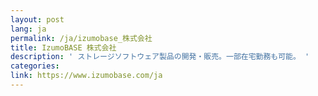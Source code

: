 ```yaml
---
layout: post
lang: ja
permalink: /ja/izumobase_株式会社
title: IzumoBASE 株式会社
description: ' ストレージソフトウェア製品の開発・販売。一部在宅勤務も可能。 '
categories: 
link: https://www.izumobase.com/ja
---
```

